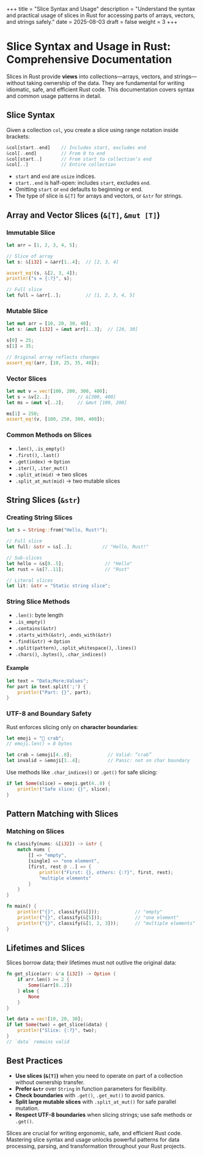 +++
title = "Slice Syntax and Usage"
description = "Understand the syntax and practical usage of slices in Rust for accessing parts of arrays, vectors, and strings safely."
date = 2025-08-03
draft = false
weight = 3
+++

# Slice Syntax and Usage in Rust: Comprehensive Documentation

Slices in Rust provide **views** into collections—arrays, vectors, and strings—without taking ownership of the data. They are fundamental for writing idiomatic, safe, and efficient Rust code. This documentation covers syntax and common usage patterns in detail.

## Slice Syntax

Given a collection `col`, you create a slice using range notation inside brackets:

```rust
&col[start..end]    // Includes start, excludes end
&col[..end]         // From 0 to end
&col[start..]       // From start to collection’s end
&col[..]            // Entire collection
```

- `start` and `end` are `usize` indices.
- `start..end` is half-open: includes `start`, excludes `end`.
- Omitting `start` or `end` defaults to beginning or end.
- The type of slice is `&[T]` for arrays and vectors, or `&str` for strings.

## Array and Vector Slices (`&[T]`, `&mut [T]`)

### Immutable Slice

```rust
let arr = [1, 2, 3, 4, 5];

// Slice of array
let s: &[i32] = &arr[1..4];  // [2, 3, 4]

assert_eq!(s, &[2, 3, 4]);
println!("s = {:?}", s);

// Full slice
let full = &arr[..];         // [1, 2, 3, 4, 5]
```

### Mutable Slice

```rust
let mut arr = [10, 20, 30, 40];
let s: &mut [i32] = &mut arr[1..3];  // [20, 30]

s[0] = 25;
s[1] = 35;

// Original array reflects changes
assert_eq!(arr, [10, 25, 35, 40]);
```

### Vector Slices

```rust
let mut v = vec![100, 200, 300, 400];
let s = &v[2..];          // &[300, 400]
let ms = &mut v[..2];     // &mut [100, 200]

ms[1] = 250;
assert_eq!(v, [100, 250, 300, 400]);
```

### Common Methods on Slices

- `.len()`, `.is_empty()`
- `.first()`, `.last()`
- `.get(index)` → `Option`
- `.iter()`, `.iter_mut()`
- `.split_at(mid)` → two slices
- `.split_at_mut(mid)` → two mutable slices

## String Slices (`&str`)

### Creating String Slices

```rust
let s = String::from("Hello, Rust!");

// Full slice
let full: &str = &s[..];           // "Hello, Rust!"

// Sub-slices
let hello = &s[0..5];               // "Hello"
let rust = &s[7..11];               // "Rust"

// Literal slices
let lit: &str = "Static string slice";
```

### String Slice Methods

- `.len()`: byte length
- `.is_empty()`
- `.contains(&str)`
- `.starts_with(&str)`, `.ends_with(&str)`
- `.find(&str)` → `Option`
- `.split(pattern)`, `.split_whitespace()`, `.lines()`
- `.chars()`, `.bytes()`, `.char_indices()`

#### Example

```rust
let text = "Data;More;Values";
for part in text.split(';') {
    println!("Part: {}", part);
}
```

### UTF-8 and Boundary Safety

Rust enforces slicing only on **character boundaries**:

```rust
let emoji = "🦀 crab";
// emoji.len() = 8 bytes

let crab = &emoji[4..8];             // Valid: “crab”
let invalid = &emoji[1..4];          // Panic: not on char boundary
```

Use methods like `.char_indices()` or `.get()` for safe slicing:

```rust
if let Some(slice) = emoji.get(4..8) {
    println!("Safe slice: {}", slice);
}
```

## Pattern Matching with Slices

### Matching on Slices

```rust
fn classify(nums: &[i32]) -> &str {
    match nums {
        [] => "empty",
        [single] => "one element",
        [first, rest @ ..] => {
            println!("First: {}, others: {:?}", first, rest);
            "multiple elements"
        }
    }
}

fn main() {
    println!("{}", classify(&[]));             // "empty"
    println!("{}", classify(&[5]));            // "one element"
    println!("{}", classify(&[1, 2, 3]));      // "multiple elements"
}
```

## Lifetimes and Slices

Slices borrow data; their lifetimes must not outlive the original data:

```rust
fn get_slice(arr: &'a [i32]) -> Option {
    if arr.len() >= 2 {
        Some(&arr[0..2])
    } else {
        None
    }
}

let data = vec![10, 20, 30];
if let Some(two) = get_slice(&data) {
    println!("Slice: {:?}", two);
}
// `data` remains valid
```

## Best Practices

- **Use slices (`&[T]`)** when you need to operate on part of a collection without ownership transfer.
- **Prefer `&str`** over `String` in function parameters for flexibility.
- **Check boundaries** with `.get()`, `.get_mut()` to avoid panics.
- **Split large mutable slices** with `.split_at_mut()` for safe parallel mutation.
- **Respect UTF-8 boundaries** when slicing strings; use safe methods or `.get()`.

Slices are crucial for writing ergonomic, safe, and efficient Rust code. Mastering slice syntax and usage unlocks powerful patterns for data processing, parsing, and transformation throughout your Rust projects.
